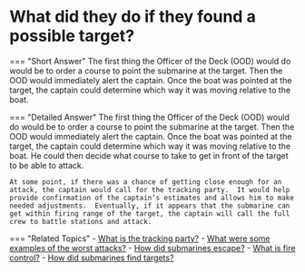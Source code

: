 # What did they do if they found a possible target?


=== "Short Answer"
    The first thing the Officer of the Deck (OOD) would do would be to order a course to point the submarine at the target. Then the OOD would immediately alert the captain. Once the boat was pointed at the target, the captain could determine which way it was moving relative to the boat.

=== "Detailed Answer"
    The first thing the Officer of the Deck (OOD) would do would be to order a course to point the submarine at the target.  Then the OOD would immediately alert the captain.  Once the boat was pointed at the target, the captain could determine which way it was moving relative to the boat.  He could then decide what course to take to get in front of the target to be able to attack.

    At some point, if there was a chance of getting close enough for an attack, the captain would call for the tracking party.  It would help provide confirmation of the captain’s estimates and allows him to make needed adjustments.  Eventually, if it appears that the submarine can get within firing range of the target, the captain will call the full crew to battle stations and attack.

=== "Related Topics"
    - [What is the tracking party?](./what-is-the-tracking-party.md)
    - [What were some examples of the worst attacks?](./what-were-some-examples-of-the-worst-attacks.md)
    - [How did submarines escape?](./how-did-submarines-escape.md)
    - [What is fire control?](./what-is-fire-control.md)
    - [How did submarines find targets?](./how-did-submarines-find-targets.md)
